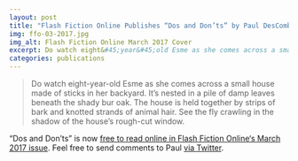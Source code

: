 ```yaml
---
layout: post
title: "Flash Fiction Online Publishes “Dos and Don’ts” by Paul DesCombaz"
img: ffo-03-2017.jpg
img_alt: Flash Fiction Online March 2017 Cover
excerpt: Do watch eight&#45;year&#45;old Esme as she comes across a small house made of sticks in her backyard.
categories: publications
---
```


> Do watch eight-year-old Esme as she comes across a small house made of sticks in her backyard. It’s nested in a pile of damp leaves beneath the shady bur oak. The house is held together by strips of bark and knotted strands of animal hair. See the fly crawling in the shadow of the house’s rough-cut window.

“Dos and Don’ts” is now [free to read online in Flash Fiction Online‘s March 2017 issue](http://flashfictiononline.com/main/article/dos-and-donts/). Feel free to send comments to Paul [via Twitter](https://twitter.com/prdescombaz).